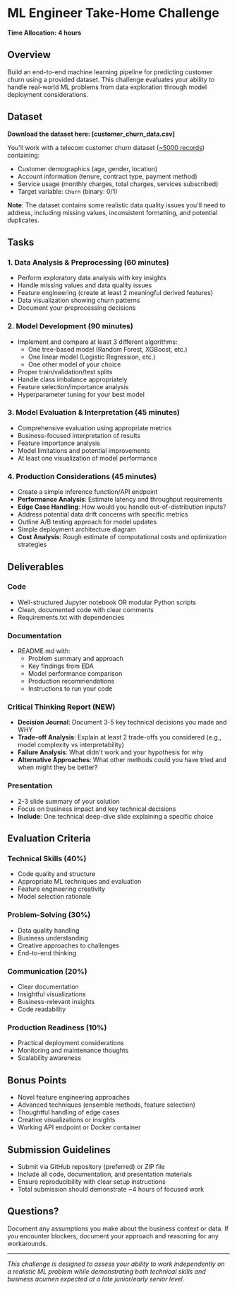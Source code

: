 # ML Engineer Take-Home Challenge
**Time Allocation: 4 hours**

## Overview
Build an end-to-end machine learning pipeline for predicting customer churn using a provided dataset. This challenge evaluates your ability to handle real-world ML problems from data exploration through model deployment considerations.

## Dataset
**Download the dataset here: [customer_churn_data.csv]**

You'll work with a telecom customer churn dataset ([~5000 records](https://www.kaggle.com/datasets/blastchar/telco-customer-churn/discussion?sort=hotness)) containing:
- Customer demographics (age, gender, location)
- Account information (tenure, contract type, payment method)  
- Service usage (monthly charges, total charges, services subscribed)
- Target variable: `Churn` (binary: 0/1)

**Note**: The dataset contains some realistic data quality issues you'll need to address, including missing values, inconsistent formatting, and potential duplicates.

## Tasks

### 1. Data Analysis & Preprocessing (60 minutes)
- Perform exploratory data analysis with key insights
- Handle missing values and data quality issues
- Feature engineering (create at least 2 meaningful derived features)
- Data visualization showing churn patterns
- Document your preprocessing decisions

### 2. Model Development (90 minutes)
- Implement and compare at least 3 different algorithms:
  - One tree-based model (Random Forest, XGBoost, etc.)
  - One linear model (Logistic Regression, etc.)
  - One other model of your choice
- Proper train/validation/test splits
- Handle class imbalance appropriately
- Feature selection/importance analysis
- Hyperparameter tuning for your best model

### 3. Model Evaluation & Interpretation (45 minutes)
- Comprehensive evaluation using appropriate metrics
- Business-focused interpretation of results
- Feature importance analysis
- Model limitations and potential improvements
- At least one visualization of model performance

### 4. Production Considerations (45 minutes)
- Create a simple inference function/API endpoint
- **Performance Analysis**: Estimate latency and throughput requirements
- **Edge Case Handling**: How would you handle out-of-distribution inputs?
- Address potential data drift concerns with specific metrics
- Outline A/B testing approach for model updates
- Simple deployment architecture diagram
- **Cost Analysis**: Rough estimate of computational costs and optimization strategies

## Deliverables

### Code
- Well-structured Jupyter notebook OR modular Python scripts
- Clean, documented code with clear comments
- Requirements.txt with dependencies

### Documentation
- README.md with:
  - Problem summary and approach
  - Key findings from EDA
  - Model performance comparison
  - Production recommendations
  - Instructions to run your code

### Critical Thinking Report (NEW)
- **Decision Journal**: Document 3-5 key technical decisions you made and WHY
- **Trade-off Analysis**: Explain at least 2 trade-offs you considered (e.g., model complexity vs interpretability)
- **Failure Analysis**: What didn't work and your hypothesis for why
- **Alternative Approaches**: What other methods could you have tried and when might they be better?

### Presentation
- 2-3 slide summary of your solution
- Focus on business impact and key technical decisions
- **Include**: One technical deep-dive slide explaining a specific choice

## Evaluation Criteria

### Technical Skills (40%)
- Code quality and structure
- Appropriate ML techniques and evaluation
- Feature engineering creativity
- Model selection rationale

### Problem-Solving (30%)
- Data quality handling
- Business understanding
- Creative approaches to challenges
- End-to-end thinking

### Communication (20%)
- Clear documentation
- Insightful visualizations
- Business-relevant insights
- Code readability

### Production Readiness (10%)
- Practical deployment considerations
- Monitoring and maintenance thoughts
- Scalability awareness

## Bonus Points
- Novel feature engineering approaches
- Advanced techniques (ensemble methods, feature selection)
- Thoughtful handling of edge cases
- Creative visualizations or insights
- Working API endpoint or Docker container

## Submission Guidelines
- Submit via GitHub repository (preferred) or ZIP file
- Include all code, documentation, and presentation materials
- Ensure reproducibility with clear setup instructions
- Total submission should demonstrate ~4 hours of focused work

## Questions?
Document any assumptions you make about the business context or data. If you encounter blockers, document your approach and reasoning for any workarounds.

---
*This challenge is designed to assess your ability to work independently on a realistic ML problem while demonstrating both technical skills and business acumen expected at a late junior/early senior level.*
